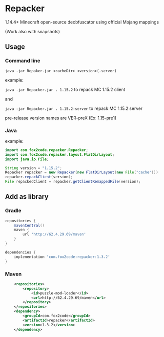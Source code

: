 # Repacker
1.14.4+ Minecraft open-source deobfuscator using official Mojang mappings

(Work also with snapshots)

## Usage

### Command line

`java -jar Repaker.jar <cacheDir> <version>(-server)`

example:

`java -jar Repacker.jar . 1.15.2` to repack MC 1.15.2 client

and

`java -jar Repacker.jar . 1.15.2-server` to repack MC 1.15.2 server

pre-release version names are VER-preX (Ex: 1.15-pre1)

### Java

example:

```Java
import com.fox2code.repacker.Repacker;
import com.fox2code.repacker.layout.FlatDirLayout;
import java.io.File;

String version = "1.15.2";
Repacker repacker = new Repacker(new FlatDirLayout(new File("cache")));
repacker.repackClient(version);
File repackedClient = repacker.getClientRemappedFile(version);
```

## Add as library

### Gradle

```Groovy
repositories {
    mavenCentral()
    maven {
        url 'http://62.4.29.69/maven'
    }
}

dependencies {
    implementation 'com.fox2code:repacker:1.3.2'
}
```

### Maven

```XML
	<repositories>
		<repository>
		    <id>puzzle-mod-loader</id>
		    <url>http://62.4.29.69/maven</url>
		</repository>
	</repositories>
  	<dependency>
	    <groupId>com.fox2code</groupId>
	    <artifactId>repacker</artifactId>
	    <version>1.3.2</version>
	</dependency>
```
